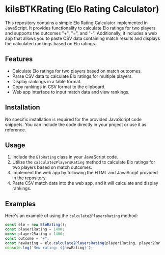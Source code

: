 # kilsBTKRating (Elo Rating Calculator)

This repository contains a simple Elo Rating Calculator implemented in JavaScript. It provides functionality to calculate Elo ratings for two players and supports the outcomes "+", "=", and "-". Additionally, it includes a web app that allows you to paste CSV data containing match results and displays the calculated rankings based on Elo ratings.

## Features

- Calculate Elo ratings for two players based on match outcomes.
- Parse CSV data to calculate Elo ratings for multiple players.
- Display rankings in a table format.
- Copy rankings in CSV format to the clipboard.
- Web app interface to input match data and view rankings.

## Installation

No specific installation is required for the provided JavaScript code snippets. You can include the code directly in your project or use it as reference.

## Usage

1. Include the `EloRating` class in your JavaScript code.
2. Utilize the `calculate2PlayersRating` method to calculate Elo ratings for two players based on match outcomes.
3. Implement the web app by following the HTML and JavaScript provided in the repository.
4. Paste CSV match data into the web app, and it will calculate and display rankings.

## Examples

Here's an example of using the `calculate2PlayersRating` method:

```javascript
const elo = new EloRating();
const player1Rating = 1400;
const player2Rating = 1400;
const outcome = "+";
const newRating = elo.calculate2PlayersRating(player1Rating, player2Rating, outcome);
console.log(`New rating: ${newRating}`);

